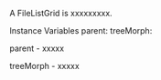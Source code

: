 A FileListGrid is xxxxxxxxx.Instance Variables	parent:		<Object>	treeMorph:		<Object>parent	- xxxxxtreeMorph	- xxxxx